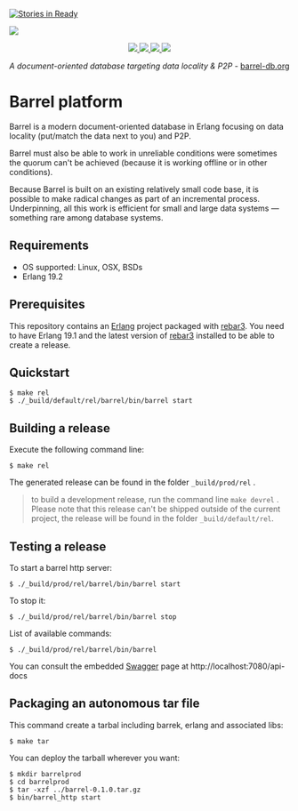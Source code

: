 [![Stories in Ready](https://badge.waffle.io/barrel-db/barrel-platform.png?label=ready&title=Ready)](https://waffle.io/barrel-db/barrel-platform)

<img src="https://raw.githubusercontent.com/barrel-db/media/master/banner/barrel-banner-groupfb.png">

<p align="center">

   <a href="https://gitter.im/barrel-db/barrel-platform?utm_source=badge&utm_medium=badge&utm_campaign=pr-badge">
        <img src="https://badges.gitter.im/barrel-db/barrel-platform.svg">
    </a>
   
   <a href="https://travis-ci.org/barrel-db/barrel-platform">
        <img src="https://travis-ci.org/barrel-db/barrel-platform.svg?branch=master">
   </a>
   
   <a href="https://gitlab.com/barrel-db/barrel/blob/master/LICENSE">
        <img src="https://img.shields.io/badge/license-Apache--2.0-blue.svg">
   </a>

   <a href="https://twitter.com/barreldb">
        <img src="https://img.shields.io/badge/twitter-%40barreldb-55acee.svg">
   </a>
</p>

<p align="center"><i>A document-oriented database targeting data locality & P2P</i> - <a href="https://barrel-db.org/" target="_blank">barrel-db.org</a></p>

# Barrel platform

Barrel is a modern document-oriented database in Erlang focusing on data locality (put/match the data next to you) and P2P.

Barrel must also be able to work in unreliable conditions were sometimes the quorum can't be achieved (because it is working offline or in other conditions).

Because Barrel is built on an existing relatively small code base, it is possible to make radical changes as part of an incremental process. Underpinning, all this work is efficient for small and large data systems — something rare among database systems.

## Requirements

- OS supported: Linux, OSX, BSDs
- Erlang 19.2

## Prerequisites

This repository contains an [Erlang](https://www.erlang.org/) project packaged
with [rebar3](https://www.rebar3.org/). You need to have Erlang 19.1  and the latest version of
[rebar3](http://rebar3.org) installed to be able to create a release.

## Quickstart

    $ make rel
    $ ./_build/default/rel/barrel/bin/barrel start

## Building a release

Execute the following command line:

    $ make rel

The generated release can be found in the folder `_build/prod/rel` .

> to build a development release, run the command line `make devrel` .
> Please note that this release can't be shipped outside of the current project,
> the release will be found in the folder `_build/default/rel`.

## Testing a release

To start a barrel http server:

    $ ./_build/prod/rel/barrel/bin/barrel start

To stop it:

    $ ./_build/prod/rel/barrel/bin/barrel stop

List of available commands:

    $ ./_build/prod/rel/barrel/bin/barrel

You can consult the embedded [Swagger](http://swagger.io/) page at
http://localhost:7080/api-docs

## Packaging an autonomous tar file

This command create a tarbal including barrek, erlang and associated libs:

    $ make tar

You can deploy the tarball wherever you want:

    $ mkdir barrelprod
    $ cd barrelprod
    $ tar -xzf ../barrel-0.1.0.tar.gz
    $ bin/barrel_http start

